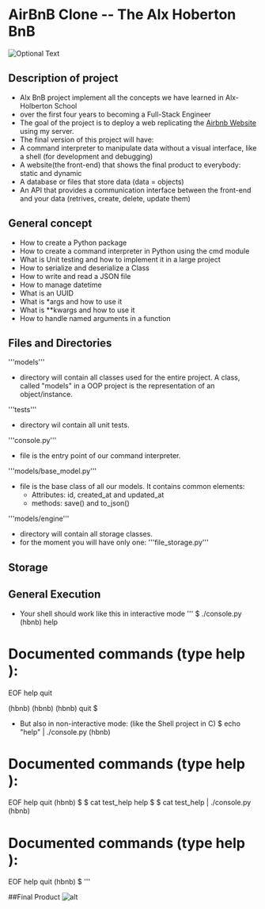 # AirBnB Clone -- The Alx Hoberton BnB

![Optional Text](hbnb.png)

## Description of project
- Alx BnB project implement all the concepts we have learned in Alx-Holberton School
- over the first four years to becoming a Full-Stack Engineer
- The goal of the project is to deploy a web replicating the [Airbnb Website](https://www.airbnb.com/) using my server.
- The final version of this project will have:
- A command interpreter to manipulate data without a visual interface, like a shell (for development and debugging)
- A website(the front-end) that shows the final product to everybody: static and dynamic
- A database or files that store data (data = objects)
- An API that provides a communication interface between the front-end and your data (retrives, create, delete, update them)

## General concept
- How to create a Python package
- How to create a command interpreter in Python using the cmd module
- What is Unit testing and how to implement it in a large project
- How to serialize and deserialize a Class
- How to write and read a JSON file
- How to manage datetime
- What is an UUID
- What is *args and how to use it
- What is **kwargs and how to use it
- How to handle named arguments in a function

## Files and Directories

'''models'''
- directory will contain all classes used for the entire project. A class, called "models"
in a OOP project is the representation of an object/instance.

'''tests'''
- directory wil contain all unit tests.

'''console.py'''
- file is the entry point of our command interpreter.

'''models/base_model.py'''
- file is the base class of all our models. It contains common elements:
	- Attributes: id, created_at and updated_at
	- methods: save() and to_json()

'''models/engine'''
- directory will contain all storage classes.
- for the moment you will have only one:
'''file_storage.py'''


## Storage
## General Execution
- Your shell should work like this in interactive mode
'''
$ ./console.py
(hbnb) help

Documented commands (type help <topic>):
========================================
EOF  help  quit

(hbnb) 
(hbnb) 
(hbnb) quit
$

- But also in non-interactive mode: (like the Shell project in C)
$ echo "help" | ./console.py
(hbnb)

Documented commands (type help <topic>):
========================================
EOF  help  quit
(hbnb) 
$
$ cat test_help
help
$
$ cat test_help | ./console.py
(hbnb)

Documented commands (type help <topic>):
========================================
EOF  help  quit
(hbnb) 
$
'''

##Final Product
![alt](https://s3.amazonaws.com/alx-intranet.hbtn.io/uploads/medias/2020/9/fe2e3e7701dec72ce612472dab9bb55fe0e9f6d4.png?X-Amz-Algorithm=AWS4-HMAC-SHA256&X-Amz-Credential=AKIARDDGGGOU65GPZGY3%2F20210226%2Fus-east-1%2Fs3%2Faws4_request&X-Amz-Date=20210226T091352Z&X-Amz-Expires=86400&X-Amz-SignedHeaders=host&X-Amz-Signature=8ad0ced94d77d100be587f30d4af3734acf12d2b05b803b084cd11ce51bf68f4)

